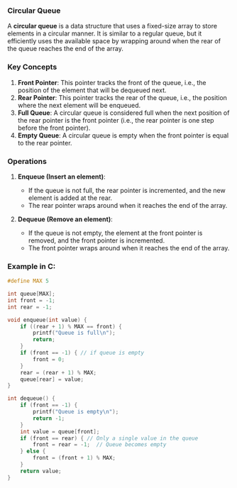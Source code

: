 ### Circular Queue

A **circular queue** is a data structure that uses a fixed-size array to store elements in a circular manner. It is similar to a regular queue, but it efficiently uses the available space by wrapping around when the rear of the queue reaches the end of the array.

### Key Concepts

1. **Front Pointer**: This pointer tracks the front of the queue, i.e., the position of the element that will be dequeued next.
2. **Rear Pointer**: This pointer tracks the rear of the queue, i.e., the position where the next element will be enqueued.
3. **Full Queue**: A circular queue is considered full when the next position of the rear pointer is the front pointer (i.e., the rear pointer is one step before the front pointer).
4. **Empty Queue**: A circular queue is empty when the front pointer is equal to the rear pointer.

### Operations

1. **Enqueue (Insert an element)**:
   - If the queue is not full, the rear pointer is incremented, and the new element is added at the rear.
   - The rear pointer wraps around when it reaches the end of the array.

2. **Dequeue (Remove an element)**:
   - If the queue is not empty, the element at the front pointer is removed, and the front pointer is incremented.
   - The front pointer wraps around when it reaches the end of the array.


### Example in C:

```c
#define MAX 5

int queue[MAX];
int front = -1;
int rear = -1;

void enqueue(int value) {
    if ((rear + 1) % MAX == front) {
        printf("Queue is full\n");
        return;
    }
    if (front == -1) { // if queue is empty
        front = 0;
    }
    rear = (rear + 1) % MAX;
    queue[rear] = value;
}

int dequeue() {
    if (front == -1) {
        printf("Queue is empty\n");
        return -1;
    }
    int value = queue[front];
    if (front == rear) { // Only a single value in the queue
        front = rear = -1;  // Queue becomes empty
    } else {
        front = (front + 1) % MAX;
    }
    return value;
}
```

